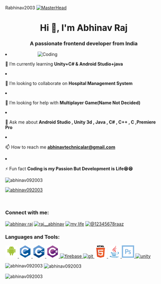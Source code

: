 Rabhinav2003
[![MasterHead](https://1.bp.blogspot.com/-7A4WynwLsMw/XbBpCXG8fHI/AAAAAAAAMt4/uOa1bpLskYgrwGbllhSu2SDj_Mig8SXJQCLcBGAsYHQ/s1600/2000_600px.gif)]()
<h1 align="center">Hi 👋, I'm Abhinav Raj</h1>
<h3 align="center">A passionate frontend developer from India</h3>
<img align="right" alt="Coding"width="400"  src="https://i.pinimg.com/originals/2a/53/65/2a53651a35816f499270d8275fd5318f.gif"
- 🔭 I’m currently working on [First Aid-Life Saving Care](https://play.google.com/store/apps/details?id=com.abhinav.firstaid)

- 🌱 I’m currently learning **Unity+C# & Android Studio+java**

- 👯 I’m looking to collaborate on **Hospital Management System**

- 🤝 I’m looking for help with **Multiplayer Game(Name Not Decided)**

- 💬 Ask me about **Android Studio , Unity 3d , Java , C# , C++ , C ,Premiere Pro**

- 📫 How to reach me **abhinavtechnicalar@gmail.com**

- ⚡ Fun fact **Coding is my Passion But Development is Life😆😆**

<p align="left"> <img src="https://komarev.com/ghpvc/?username=abhinav092003&label=Profile%20views&color=0e75b6&style=flat" alt="abhinav092003" /> </p>

<p align="left"> <a href="https://github.com/ryo-ma/github-profile-trophy"><img src="https://github-profile-trophy.vercel.app/?username=abhinav092003" alt="abhinav092003" /></a> </p>

<p align="left"> <a href="https://twitter.com/" target="blank"><img src="https://img.shields.io/twitter/follow/?logo=twitter&style=for-the-badge" alt="" /></a> </p>



<h3 align="left">Connect with me:</h3>
<p align="left">
<a href="https://linkedin.com/in/abhinav raj" target="blank"><img align="center" src="https://raw.githubusercontent.com/rahuldkjain/github-profile-readme-generator/master/src/images/icons/Social/linked-in-alt.svg" alt="abhinav raj" height="30" width="40" /></a>
<a href="https://instagram.com/raj__abhinav" target="blank"><img align="center" src="https://raw.githubusercontent.com/rahuldkjain/github-profile-readme-generator/master/src/images/icons/Social/instagram.svg" alt="raj__abhinav" height="30" width="40" /></a>
<a href="https://www.youtube.com/c/my life" target="blank"><img align="center" src="https://raw.githubusercontent.com/rahuldkjain/github-profile-readme-generator/master/src/images/icons/Social/youtube.svg" alt="my life" height="30" width="40" /></a>
<a href="https://www.hackerrank.com/@12345678raaz" target="blank"><img align="center" src="https://raw.githubusercontent.com/rahuldkjain/github-profile-readme-generator/master/src/images/icons/Social/hackerrank.svg" alt="@12345678raaz" height="30" width="40" /></a>
</p>

<h3 align="left">Languages and Tools:</h3>
<p align="left"> <a href="https://developer.android.com" target="_blank" rel="noreferrer"> <img src="https://raw.githubusercontent.com/devicons/devicon/master/icons/android/android-original-wordmark.svg" alt="android" width="40" height="40"/> </a> <a href="https://www.cprogramming.com/" target="_blank" rel="noreferrer"> <img src="https://raw.githubusercontent.com/devicons/devicon/master/icons/c/c-original.svg" alt="c" width="40" height="40"/> </a> <a href="https://www.w3schools.com/cpp/" target="_blank" rel="noreferrer"> <img src="https://raw.githubusercontent.com/devicons/devicon/master/icons/cplusplus/cplusplus-original.svg" alt="cplusplus" width="40" height="40"/> </a> <a href="https://www.w3schools.com/cs/" target="_blank" rel="noreferrer"> <img src="https://raw.githubusercontent.com/devicons/devicon/master/icons/csharp/csharp-original.svg" alt="csharp" width="40" height="40"/> </a> <a href="https://firebase.google.com/" target="_blank" rel="noreferrer"> <img src="https://www.vectorlogo.zone/logos/firebase/firebase-icon.svg" alt="firebase" width="40" height="40"/> </a> <a href="https://git-scm.com/" target="_blank" rel="noreferrer"> <img src="https://www.vectorlogo.zone/logos/git-scm/git-scm-icon.svg" alt="git" width="40" height="40"/> </a> <a href="https://www.w3.org/html/" target="_blank" rel="noreferrer"> <img src="https://raw.githubusercontent.com/devicons/devicon/master/icons/html5/html5-original-wordmark.svg" alt="html5" width="40" height="40"/> </a> <a href="https://www.java.com" target="_blank" rel="noreferrer"> <img src="https://raw.githubusercontent.com/devicons/devicon/master/icons/java/java-original.svg" alt="java" width="40" height="40"/> </a> <a href="https://www.photoshop.com/en" target="_blank" rel="noreferrer"> <img src="https://raw.githubusercontent.com/devicons/devicon/master/icons/photoshop/photoshop-line.svg" alt="photoshop" width="40" height="40"/> </a> <a href="https://unity.com/" target="_blank" rel="noreferrer"> <img src="https://www.vectorlogo.zone/logos/unity3d/unity3d-icon.svg" alt="unity" width="40" height="40"/> </a> </p>

<p><img align="left" src="https://github-readme-stats.vercel.app/api/top-langs?username=abhinav092003&show_icons=true&locale=en&layout=compact" alt="abhinav092003" /></p>

<p>&nbsp;<img align="center" src="https://github-readme-stats.vercel.app/api?username=abhinav092003&show_icons=true&locale=en" alt="abhinav092003" /></p>

<p><img align="center" src="https://github-readme-streak-stats.herokuapp.com/?user=abhinav092003&" alt="abhinav092003" /></p>
